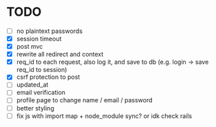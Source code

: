 # TODO

- [ ] no plaintext passwords
- [x] session timeout
- [x] post mvc
- [x] rewrite all redirect and context
- [x] req_id to each request, also log it, and save to db (e.g. login -> save req_id to session)
- [x] csrf protection to post
- [ ] updated_at
- [ ] email verification
- [ ] profile page to change name / email / password
- [ ] better styling
- [ ] fix js with import map + node_module sync? or idk check rails
